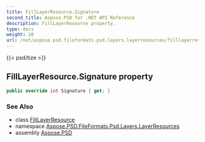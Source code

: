 ```yaml
---
title: FillLayerResource.Signature
second_title: Aspose.PSD for .NET API Reference
description: FillLayerResource property. 
type: docs
weight: 10
url: /net/aspose.psd.fileformats.psd.layers.layerresources/filllayerresource/signature/
---
```

{{< psd/tize >}}
## FillLayerResource.Signature property

```csharp
public override int Signature { get; }
```

### See Also

* class [FillLayerResource](../)
* namespace [Aspose.PSD.FileFormats.Psd.Layers.LayerResources](../../filllayerresource/)
* assembly [Aspose.PSD](../../../)


